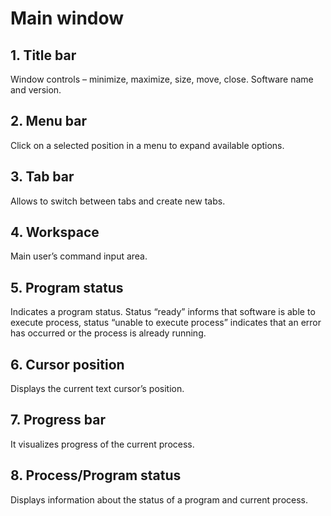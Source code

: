 # Main window



## 1. Title bar

Window controls – minimize, maximize, size, move, close.
Software name and version.

## 2. Menu bar

Click on a selected position in a menu to expand available options.

## 3. Tab bar

Allows to switch between tabs and create new tabs.

## 4. Workspace

Main user’s command input area.

## 5. Program status

Indicates a program status. Status “ready” informs that software is able to execute process, status “unable to execute process” indicates that an error has occurred or the process is already running.

## 6. Cursor position

Displays the current text cursor’s position.

## 7. Progress bar

It visualizes progress of the current process.

## 8. Process/Program status

Displays information about the status of a program and current process.

